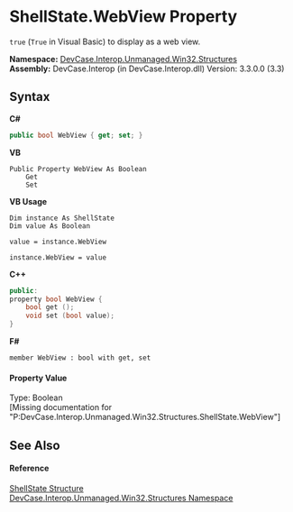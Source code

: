 # ShellState.WebView Property 
 

`true` (`True` in Visual Basic) to display as a web view.

**Namespace:**&nbsp;<a href="N_DevCase_Interop_Unmanaged_Win32_Structures">DevCase.Interop.Unmanaged.Win32.Structures</a><br />**Assembly:**&nbsp;DevCase.Interop (in DevCase.Interop.dll) Version: 3.3.0.0 (3.3)

## Syntax

**C#**<br />
``` C#
public bool WebView { get; set; }
```

**VB**<br />
``` VB
Public Property WebView As Boolean
	Get
	Set
```

**VB Usage**<br />
``` VB Usage
Dim instance As ShellState
Dim value As Boolean

value = instance.WebView

instance.WebView = value
```

**C++**<br />
``` C++
public:
property bool WebView {
	bool get ();
	void set (bool value);
}
```

**F#**<br />
``` F#
member WebView : bool with get, set

```


#### Property Value
Type: Boolean<br />\[Missing <value> documentation for "P:DevCase.Interop.Unmanaged.Win32.Structures.ShellState.WebView"\]

## See Also


#### Reference
<a href="T_DevCase_Interop_Unmanaged_Win32_Structures_ShellState">ShellState Structure</a><br /><a href="N_DevCase_Interop_Unmanaged_Win32_Structures">DevCase.Interop.Unmanaged.Win32.Structures Namespace</a><br />